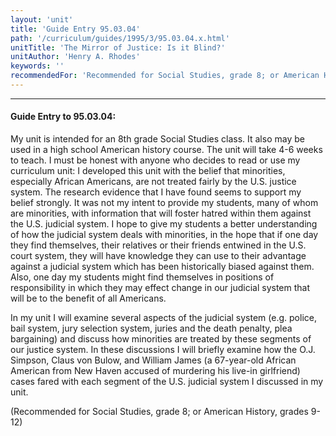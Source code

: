 ```yaml
---
layout: 'unit'
title: 'Guide Entry 95.03.04'
path: '/curriculum/guides/1995/3/95.03.04.x.html'
unitTitle: 'The Mirror of Justice: Is it Blind?'
unitAuthor: 'Henry A. Rhodes'
keywords: ''
recommendedFor: 'Recommended for Social Studies, grade 8; or American History, grades 9- 12'
---
```


<body>
<hr/>
 <h4>
  Guide Entry to 95.03.04:
 </h4>
 My unit is intended for an 8th grade Social Studies class. It also may be used in a high school American history course. The unit will take 4-6 weeks to teach. I must be honest with anyone who decides to read or use my curriculum unit: I developed this unit with the belief that minorities, especially African Americans, are not treated fairly by the U.S. justice system. The research evidence that I have found seems to support my belief strongly. It was not my intent to provide my students, many of whom are minorities, with information that will foster hatred within them against the U.S. judicial system. I hope to give my students a better  understanding of how the judicial system deals with minorities, in the hope that if one day they find themselves, their relatives or their friends entwined in the U.S. court system, they will have knowledge they can use to their advantage against a judicial system which has been historically biased against them. Also, one day my students might find themselves in positions of responsibility in which they may effect change in our judicial system that will be to the benefit of all Americans.
 <p>
  In my unit I will examine several aspects of the judicial system (e.g. police, bail system, jury selection system, juries and the death penalty, plea bargaining) and discuss how minorities are treated by these segments of our justice system. In these discussions I will briefly examine how the O.J. Simpson, Claus von Bulow, and William James (a 67-year-old African American from New Haven accused of murdering his live-in girlfriend) cases fared with each segment of the U.S. judicial system I discussed in my unit.
 </p>
 <p>
  (Recommended for Social Studies, grade 8; or American History, grades 9- 12)
 </p>

</body>
